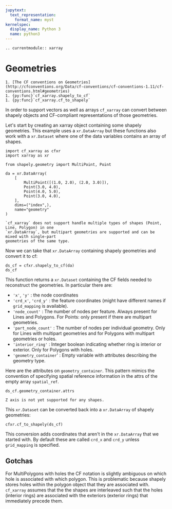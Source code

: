 ```yaml
---
jupytext:
  text_representation:
    format_name: myst
kernelspec:
  display_name: Python 3
  name: python3
---
```


```{eval-rst}
.. currentmodule:: xarray
```

# Geometries

```seealso
1. [The CF conventions on Geometries](http://cfconventions.org/Data/cf-conventions/cf-conventions-1.11/cf-conventions.html#geometries)
1. {py:func}`cf_xarray.shapely_to_cf`
1. {py:func}`cf_xarray.cf_to_shapely`
```

In order to support vectors as well as arrays `cf_xarray` can convert between shapely objects
and CF-compliant representations of those geometries.

Let's start by creating an xarray object containing some shapely geometries. This example uses
a `xr.DataArray` but these functions also work with a `xr.Dataset` where one of the data variables
contains an array of shapes.

```{code-cell}
import cf_xarray as cfxr
import xarray as xr

from shapely.geometry import MultiPoint, Point

da = xr.DataArray(
    [
        MultiPoint([(1.0, 2.0), (2.0, 3.0)]),
        Point(3.0, 4.0),
        Point(4.0, 5.0),
        Point(3.0, 4.0),
    ],
    dims=("index",),
    name="geometry"
)
```

```{warning}
`cf_xarray` does not support handle multiple types of shapes (Point, Line, Polygon) in one
`xr.DataArray`, but multipart geometries are supported and can be mixed with single-part
geometries of the same type.
```

Now we can take that `xr.DataArray` containing shapely geometries and convert it to cf:

```{code-cell}
ds_cf = cfxr.shapely_to_cf(da)
ds_cf
```

This function returns a `xr.Dataset` containing the CF fields needed to reconstruct the
geometries. In particular there are:

- `'x'`, `'y'` : the node coordinates
- `'crd_x'`, `'crd_y'` : the feature coordinates (might have different names if `grid_mapping` is available).
- `'node_count'` : The number of nodes per feature. Always present for Lines and Polygons. For
  Points: only present if there are multipart geometries.
- `'part_node_count'` : The number of nodes per individual geometry. Only for Lines with multipart
  geometries and for Polygons with multipart geometries or holes.
- `'interior_ring'` : Integer boolean indicating whether ring is interior or exterior. Only for
  Polygons with holes.
- `'geometry_container`' : Empty variable with attributes describing the geometry type.

Here are the attributes on `geometry_container`. This pattern mimics the convention of
specifying spatial reference information in the attrs of the empty array `spatial_ref`.

```{code-cell}
ds_cf.geometry_container.attrs
```

```{note}
Z axis is not yet supported for any shapes.
```

This `xr.Dataset` can be converted back into a `xr.DataArray` of shapely geometries:

```{code-cell}
cfxr.cf_to_shapely(ds_cf)
```

This conversion adds coordinates that aren't in the `xr.DataArray` that we started with.
By default these are called `crd_x` and `crd_y` unless `grid_mapping` is specified.

## Gotchas

For MultiPolygons with holes the CF notation is slightly ambiguous on which hole is associated
with which polygon. This is problematic because shapely stores holes within the polygon
object that they are associated with. `cf_xarray` assumes that the the shapes are interleaved
such that the holes (interior rings) are associated with the exteriors (exterior rings) that
immediately precede them.
